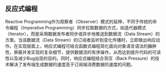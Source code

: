 ## 反应式编程

Reactive Programming作为观察者（Observer）模式的延伸，不同于传统的命令编程（Imperative Programming）同步拉取数据的方式，如迭代器模式（Iterator），而是采用数据发布者同步或异步地推送到数据流（Data Stream）的方案。当该数据流（Data Stream）的订阅者监听到变化传播时，立即做出响应动作。在实现层面上，响应式编程可结合函数式编程简化面向对象语言语法的臃肿性，屏蔽并发实现的复杂细节，提供数据流的有序操作，从而达到提升代码的可读性以及减少Bug出现的目的。同时，响应式编程结合背压（Back Pressure）的技术解决了发布端生成数据的速度高于订阅端消费数据的速度的问题。